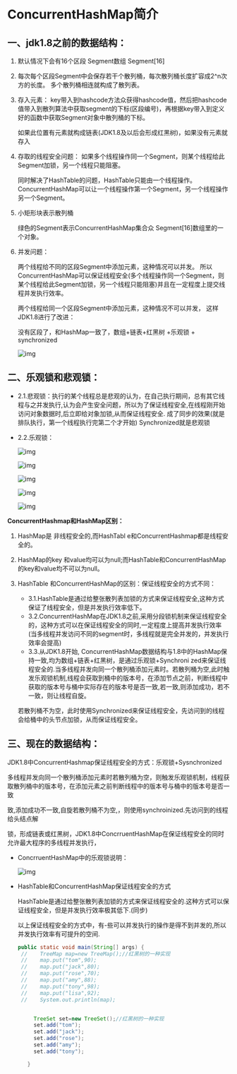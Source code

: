 # ConcurrentHashMap简介

## 一、jdk1.8之前的数据结构：

1. 默认情况下会有16个区段 Segment数组 Segment[16]

2. 每次每个区段Segment中会保存若干个散列桶，每次散列桶长度扩容成2^n次方的长度。 多个散列桶相连就构成了散列表。

3. 存入元素： key带入到hashcode方法众获得hashcode值，然后把hashcode值带入到散列算法中获取segment的下标(区段编号)，再根据key带入到定义好的函数中获取Segment对象中散列桶的下标。

   如果此位置有元素就构成链表(JDK1.8及以后会形成红黑树)，如果没有元素就存入

3. 存取的线程安全问题： 如果多个线程操作同一个Segment，则某个线程给此Segment加锁，另一个线程只能阻塞。

   同时解决了HashTable的问题，HashTable只能由一个线程操作。 ConcurrentHashMap可以让一个线程操作第一个Segment，另一个线程操作另一个Segment。

4. 小矩形块表示散列桶

   绿色的Segment表示ConcurrentHashMap集合众 Segment[16]数组里的一个对象。

5. 并发问题：

   两个线程给不同的区段Segment中添加元素，这种情况可以并发。 所以ConcurrentHashMap可以保证线程安全(多个线程操作同一个Segment，则某个线程给此Segment加锁，另一个线程只能阻塞)并且在一定程度上提交线程并发执行效率。

   两个线程给同一个区段Segment中添加元素，这种情况不可以并发， 这样JDK1.8进行了改进：

   没有区段了，和HashMap一致了，数组+链表+红黑树 +乐观锁 + synchronized

   ![img](https：//img-blog.csdnimg.cn/9b438668c7a545eb9c48e28538c765a6.png?x-oss-process=image/watermark,type_d3F5LXplbmhlaQ,shadow_50,text_Q1NETiBA5a2k54us5paX5aOr,size_20,color_FFFFFF,t_70,g_se,x_16)

## 二、乐观锁和悲观锁：
- 2.1.悲观锁：执行的某个线程总是悲观的认为，在自己执行期间，总有其它线程与之并发执行,认为会产生安全问题，所以为了保证线程安全,在线程刚开始访问对象数据时,后立即给对象加锁,从而保证线程安全. 成了同步的效果(就是排队执行，第一个线程执行完第二个才开始)
  Synchronized就是悲观锁

- 2.2.乐观锁：

  ![img](https：//img-blog.csdnimg.cn/c8921ab9be4542bda2852f0ba40695d9.png?x-oss-process=image/watermark,type_d3F5LXplbmhlaQ,shadow_50,text_Q1NETiBA5a2k54us5paX5aOr,size_19,color_FFFFFF,t_70,g_se,x_16)

  ![img](https：//img-blog.csdnimg.cn/e978508f35474578bf7b820b9c816b56.png?x-oss-process=image/watermark,type_d3F5LXplbmhlaQ,shadow_50,text_Q1NETiBA5a2k54us5paX5aOr,size_19,color_FFFFFF,t_70,g_se,x_16)

  ![img](https：//img-blog.csdnimg.cn/a15d4aaf09fd4975ae5801cd8ac0e41b.png?x-oss-process=image/watermark,type_d3F5LXplbmhlaQ,shadow_50,text_Q1NETiBA5a2k54us5paX5aOr,size_19,color_FFFFFF,t_70,g_se,x_16)

  ![img](https：//img-blog.csdnimg.cn/560120044a484256a1aff21a51e72884.png?x-oss-process=image/watermark,type_d3F5LXplbmhlaQ,shadow_50,text_Q1NETiBA5a2k54us5paX5aOr,size_19,color_FFFFFF,t_70,g_se,x_16)

  ![img](https：//img-blog.csdnimg.cn/f21c2d6bfe5c4016bc3b6b2c57a32835.png?x-oss-process=image/watermark,type_d3F5LXplbmhlaQ,shadow_50,text_Q1NETiBA5a2k54us5paX5aOr,size_19,color_FFFFFF,t_70,g_se,x_16)

**ConcurrentHashmap和HashMap区别：**

1. HashMap是 非线程安全的,而HashTabl e和ConcurrentHashmap都是线程安全的。

2. HashMap的key 和value均可以为null;而HashTable和ConcurrentHashMap的key和value均不可以为null。

3. HashTable 和ConcurrentHashMap的区别：保证线程安全的方式不同：

   - 3.1.HashTable是通过给整张散列表加锁的方式来保证线程安全,这种方式保证了线程安全，但是并发执行效率低下。
   - 3.2.ConcurrentHashMap在JDK1.8之前,采用分段锁机制来保证线程安全的，这种方式可以在保证线程安全的同时,一定程度上提高并发执行效率(当多线程并发访问不同的segment时，多线程就是完全并发的，并发执行效率会提高)
   - 3.3.从JDK1.8开始, ConcurrentHashMap数据结构与1.8中的HashMap保持一致,均为数组+链表+红黑树，是通过乐观锁+Synchroni zed来保证线程安全的.当多线程并发向同一个散列桶添加元素时。若散列桶为空,此时触发乐观锁机制,线程会获取到桶中的版本号，在添加节点之前，判断线程中获取的版本号与桶中实际存在的版本号是否一致,若一致,则添加成功，若不一致，则让线程自旋。

   若散列桶不为空，此时使用Synchronized来保证线程安全，先访问到的线程会给桶中的头节点加锁，从而保证线程安全。
   

## 三、现在的数据结构：
JDK1.8中ConcurrentHashmap保证线程安全的方式：乐观锁+Sysnchronized

多线程并发向同一个散列桶添加元素时若散列桶为空，则触发乐观锁机制，线程获取散列桶中的版本号，在添加元素之前判断线程中的版本号与桶中的版本号是否一致

致,添加成功不一致,自旋若散列桶不为空,，则使用synchroinized.先访问到的线程给头结点解

锁，形成链表或红黑树，JDK1.8中ConcrruentHashMap在保证线程安全的同时允许最大程序的多线程并发执行，

- ConcrruentHashMap中的乐观锁说明：

  ![img](https：//img-blog.csdnimg.cn/e5eb5866b02448309aed87f81dde1255.png?x-oss-process=image/watermark,type_d3F5LXplbmhlaQ,shadow_50,text_Q1NETiBA5a2k54us5paX5aOr,size_19,color_FFFFFF,t_70,g_se,x_16)

- HashTable和ConcurrentHashMap保证线程安全的方式

  HashTable是通过给整张散列表加锁的方式来保证线程安全的.这种方式可以保证线程安全，但是并发执行效率极其低下.(同步)

  以上保证线程安全的方式中，有-些可以并发执行的操作是得不到并发的,所以并发执行效率有可提升的空间.

  ```java
  public static void main(String[] args) {
   //    TreeMap map=new TreeMap();//红黑树的一种实现
   //    map.put("tom",90);
   //    map.put("jack",80);
   //    map.put("rose",70);
   //    map.put("amy",88);
   //    map.put("tony",98);
   //    map.put("lisa",92);
   //    System.out.println(map);
  
  
       TreeSet set=new TreeSet();//红黑树的一种实现
       set.add("tom");
       set.add("jack");
       set.add("rose");
       set.add("amy");
       set.add("tony");
  
     }
  ```
  
  
